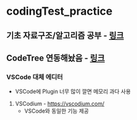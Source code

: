 # codingTest_practice
## 기초 자료구조/알고리즘 공부 - [링크](https://github.com/talCSHN/IoT_Algorithm_2025)
## CodeTree 연동해놨음 - [링크](https://github.com/talCSHN/codingTest_practice/tree/main/Codetree)
### VSCode 대체 에디터
- VSCode에 Plugin 너무 많이 깔면 메모리 과다 사용
1. VSCodium - https://vscodium.com/
    - VSCode와 동일한 기능 제공
